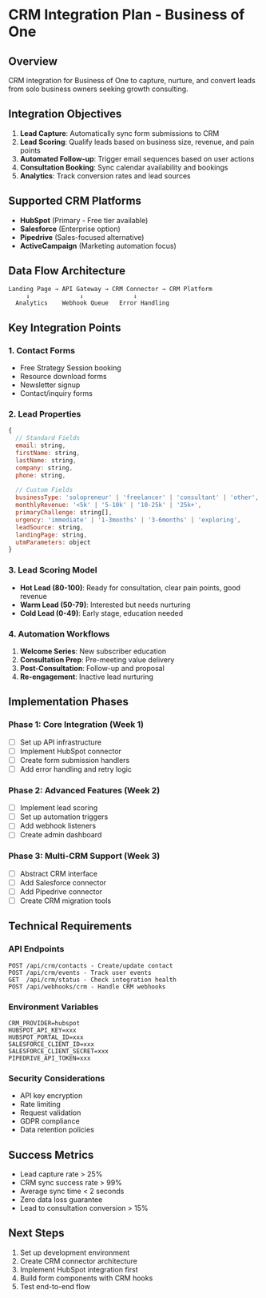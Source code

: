 # CRM Integration Plan - Business of One

## Overview
CRM integration for Business of One to capture, nurture, and convert leads from solo business owners seeking growth consulting.

## Integration Objectives
1. **Lead Capture**: Automatically sync form submissions to CRM
2. **Lead Scoring**: Qualify leads based on business size, revenue, and pain points
3. **Automated Follow-up**: Trigger email sequences based on user actions
4. **Consultation Booking**: Sync calendar availability and bookings
5. **Analytics**: Track conversion rates and lead sources

## Supported CRM Platforms
- **HubSpot** (Primary - Free tier available)
- **Salesforce** (Enterprise option)
- **Pipedrive** (Sales-focused alternative)
- **ActiveCampaign** (Marketing automation focus)

## Data Flow Architecture

```
Landing Page → API Gateway → CRM Connector → CRM Platform
     ↓              ↓              ↓
  Analytics    Webhook Queue   Error Handling
```

## Key Integration Points

### 1. Contact Forms
- Free Strategy Session booking
- Resource download forms
- Newsletter signup
- Contact/inquiry forms

### 2. Lead Properties
```javascript
{
  // Standard Fields
  email: string,
  firstName: string,
  lastName: string,
  company: string,
  phone: string,
  
  // Custom Fields
  businessType: 'solopreneur' | 'freelancer' | 'consultant' | 'other',
  monthlyRevenue: '<5k' | '5-10k' | '10-25k' | '25k+',
  primaryChallenge: string[],
  urgency: 'immediate' | '1-3months' | '3-6months' | 'exploring',
  leadSource: string,
  landingPage: string,
  utmParameters: object
}
```

### 3. Lead Scoring Model
- **Hot Lead (80-100)**: Ready for consultation, clear pain points, good revenue
- **Warm Lead (50-79)**: Interested but needs nurturing
- **Cold Lead (0-49)**: Early stage, education needed

### 4. Automation Workflows
1. **Welcome Series**: New subscriber education
2. **Consultation Prep**: Pre-meeting value delivery
3. **Post-Consultation**: Follow-up and proposal
4. **Re-engagement**: Inactive lead nurturing

## Implementation Phases

### Phase 1: Core Integration (Week 1)
- [ ] Set up API infrastructure
- [ ] Implement HubSpot connector
- [ ] Create form submission handlers
- [ ] Add error handling and retry logic

### Phase 2: Advanced Features (Week 2)
- [ ] Implement lead scoring
- [ ] Set up automation triggers
- [ ] Add webhook listeners
- [ ] Create admin dashboard

### Phase 3: Multi-CRM Support (Week 3)
- [ ] Abstract CRM interface
- [ ] Add Salesforce connector
- [ ] Add Pipedrive connector
- [ ] Create CRM migration tools

## Technical Requirements

### API Endpoints
```
POST /api/crm/contacts - Create/update contact
POST /api/crm/events - Track user events
GET  /api/crm/status - Check integration health
POST /api/webhooks/crm - Handle CRM webhooks
```

### Environment Variables
```
CRM_PROVIDER=hubspot
HUBSPOT_API_KEY=xxx
HUBSPOT_PORTAL_ID=xxx
SALESFORCE_CLIENT_ID=xxx
SALESFORCE_CLIENT_SECRET=xxx
PIPEDRIVE_API_TOKEN=xxx
```

### Security Considerations
- API key encryption
- Rate limiting
- Request validation
- GDPR compliance
- Data retention policies

## Success Metrics
- Lead capture rate > 25%
- CRM sync success rate > 99%
- Average sync time < 2 seconds
- Zero data loss guarantee
- Lead to consultation conversion > 15%

## Next Steps
1. Set up development environment
2. Create CRM connector architecture
3. Implement HubSpot integration first
4. Build form components with CRM hooks
5. Test end-to-end flow